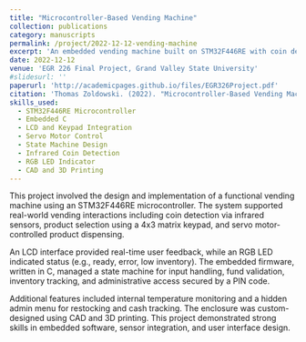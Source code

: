 ```yaml
---
title: "Microcontroller-Based Vending Machine"
collection: publications
category: manuscripts
permalink: /project/2022-12-12-vending-machine
excerpt: 'An embedded vending machine built on STM32F446RE with coin detection, keypad input, servo-based dispensing, and admin features.'
date: 2022-12-12
venue: 'EGR 226 Final Project, Grand Valley State University'
#slidesurl: ''
paperurl: 'http://academicpages.github.io/files/EGR326Project.pdf'
citation: 'Thomas Zoldowski. (2022). "Microcontroller-Based Vending Machine." <i>GVSU EGR 226 Final Report</i>.'
skills_used:
  - STM32F446RE Microcontroller
  - Embedded C
  - LCD and Keypad Integration
  - Servo Motor Control
  - State Machine Design
  - Infrared Coin Detection
  - RGB LED Indicator
  - CAD and 3D Printing
---
```


This project involved the design and implementation of a functional vending machine using an STM32F446RE microcontroller. The system supported real-world vending interactions including coin detection via infrared sensors, product selection using a 4x3 matrix keypad, and servo motor-controlled product dispensing.

An LCD interface provided real-time user feedback, while an RGB LED indicated status (e.g., ready, error, low inventory). The embedded firmware, written in C, managed a state machine for input handling, fund validation, inventory tracking, and administrative access secured by a PIN code.

Additional features included internal temperature monitoring and a hidden admin menu for restocking and cash tracking. The enclosure was custom-designed using CAD and 3D printing. This project demonstrated strong skills in embedded software, sensor integration, and user interface design.
